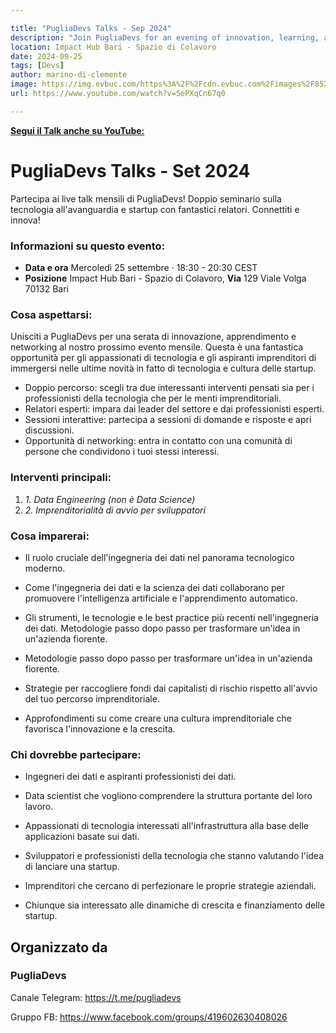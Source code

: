 ```yaml
---

title: "PugliaDevs Talks - Sep 2024"
description: "Join PugliaDevs for an evening of innovation, learning, and networking at our upcoming monthly event. This is a fantastic opportunity for tech enthusiasts and aspiring entrepreneurs to dive deep into the latest in technology and startup culture."
location: Impact Hub Bari - Spazio di Colavoro
date: 2024-09-25
tags: [Devs]
author: marino-di-clemente
image: https://img.evbuc.com/https%3A%2F%2Fcdn.evbuc.com%2Fimages%2F852064929%2F203769292761%2F1%2Foriginal.20240917-074949?crop=focalpoint&fit=crop&w=940&auto=format%2Ccompress&q=75&sharp=10&fp-x=0.5&fp-y=0.116279069767&s=a4e60ad7357a2135dad157675cf1d5fa
url: https://www.youtube.com/watch?v=5ePXqCn67q0

---
```


[**Segui il Talk anche su YouTube:**](https://www.youtube.com/watch?v=5ePXqCn67q0)

# PugliaDevs Talks - Set 2024

Partecipa ai live talk mensili di PugliaDevs! Doppio seminario sulla tecnologia all'avanguardia e startup con fantastici relatori. Connettiti e innova!



### Informazioni su questo evento:

- **Data e ora** Mercoledì 25 settembre · 18:30 - 20:30 CEST
- **Posizione** Impact Hub Bari - Spazio di Colavoro,
	**Via** 129 Viale Volga 70132 Bari

### Cosa aspettarsi:
Unisciti a PugliaDevs per una serata di innovazione, apprendimento e networking al nostro prossimo evento mensile. Questa è una fantastica opportunità per gli appassionati di tecnologia e gli aspiranti imprenditori di immergersi nelle ultime novità in fatto di tecnologia e cultura delle startup.
* Doppio percorso: scegli tra due interessanti interventi pensati sia per i professionisti della tecnologia che per le menti imprenditoriali.
* Relatori esperti: impara dai leader del settore e dai professionisti esperti.
* Sessioni interattive: partecipa a sessioni di domande e risposte e apri discussioni.
* Opportunità di networking: entra in contatto con una comunità di persone che condividono i tuoi stessi interessi.

### Interventi principali:
1. *1. Data Engineering (non è Data Science)*
2. *2. Imprenditorialità di avvio per sviluppatori*

### Cosa imparerai:
* Il ruolo cruciale dell'ingegneria dei dati nel panorama tecnologico moderno.

* Come l'ingegneria dei dati e la scienza dei dati collaborano per promuovere l'intelligenza artificiale e l'apprendimento automatico.
* Gli strumenti, le tecnologie e le best practice più recenti nell'ingegneria dei dati.
Metodologie passo dopo passo per trasformare un'idea in un'azienda fiorente.
* Metodologie passo dopo passo per trasformare un'idea in un'azienda fiorente.

* Strategie per raccogliere fondi dai capitalisti di rischio rispetto all'avvio del tuo percorso imprenditoriale.

* Approfondimenti su come creare una cultura imprenditoriale che favorisca l'innovazione e la crescita.


### Chi dovrebbe partecipare:
* Ingegneri dei dati e aspiranti professionisti dei dati.

* Data scientist che vogliono comprendere la struttura portante del loro lavoro.

* Appassionati di tecnologia interessati all'infrastruttura alla base delle applicazioni basate sui dati.

* Sviluppatori e professionisti della tecnologia che stanno valutando l'idea di lanciare una startup.

* Imprenditori che cercano di perfezionare le proprie strategie aziendali.

* Chiunque sia interessato alle dinamiche di crescita e finanziamento delle startup.  
  
## Organizzato da  
### PugliaDevs

Canale Telegram: https://t.me/pugliadevs

Gruppo FB: https://www.facebook.com/groups/419602630408026